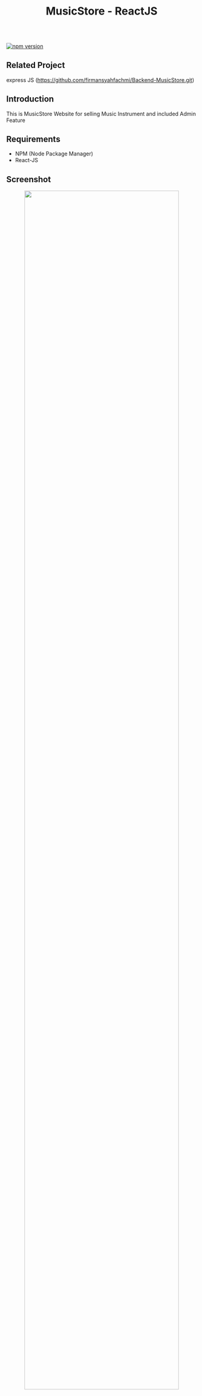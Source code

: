 <h1 align="center">MusicStore - ReactJS</h1>

<p align="center">
  
</p>

<br/><br/>

<a href="#">
  <img src="https://img.shields.io/badge/ReactJS-16.10-blue.svg?style=flat-square" alt="npm version">
</a>

## Related Project
express JS (https://github.com/firmansyahfachmi/Backend-MusicStore.git)

## Introduction

This is MusicStore Website for selling Music Instrument and included Admin Feature



## Requirements
  - NPM (Node Package Manager)
  - React-JS
 
## Screenshot
<p align="center">
    <span>
      <img src="https://user-images.githubusercontent.com/52324743/67119954-73582380-f212-11e9-97f3-040ab60a6287.jpg" width="90%" />
    </span><br/><br/>
    <span>
     <img src="https://user-images.githubusercontent.com/52324743/67120000-8e2a9800-f212-11e9-8610-462e00ac2f1a.jpg" width="90%" />       </span><br/><br/>
  <span>
    <img src="https://user-images.githubusercontent.com/52324743/67120296-36406100-f213-11e9-98c7-6b3d0d2848a9.jpg" width="90%" />
  </span><br/><br/>
  <span>
    <img src="https://user-images.githubusercontent.com/52324743/67120322-45bfaa00-f213-11e9-9549-cb06bdd4a7e5.jpg" width="90%" />
  </span><br/><br/>
  <span>
    <img src="https://user-images.githubusercontent.com/52324743/67120498-9c2ce880-f213-11e9-8741-1ea9a399349e.jpg" width="90%" />
  </span><br/><br/>
  <span>
    <img src="https://user-images.githubusercontent.com/52324743/67120615-d72f1c00-f213-11e9-8020-427d22396627.jpg" width="90%" />
  </span><br/><br/>
  
  <span>
    <img src="https://user-images.githubusercontent.com/52324743/67120714-0a71ab00-f214-11e9-88b5-b1be644787aa.jpg" width="90%" />
  </span>
  </p>

## License

Mohammad Fachmi Firmansyah - &copy; 2019
